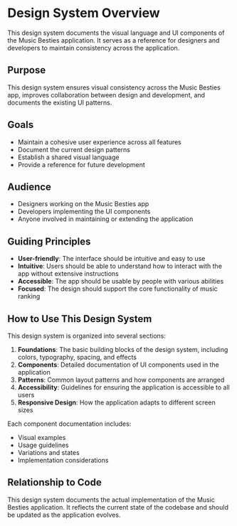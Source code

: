 # Design System Overview

This design system documents the visual language and UI components of the Music Besties application. It serves as a reference for designers and developers to maintain consistency across the application.

## Purpose

This design system ensures visual consistency across the Music Besties app, improves collaboration between design and development, and documents the existing UI patterns.

## Goals

* Maintain a cohesive user experience across all features
* Document the current design patterns
* Establish a shared visual language
* Provide a reference for future development

## Audience

* Designers working on the Music Besties app
* Developers implementing the UI components
* Anyone involved in maintaining or extending the application

## Guiding Principles

* **User-friendly**: The interface should be intuitive and easy to use
* **Intuitive**: Users should be able to understand how to interact with the app without extensive instructions
* **Accessible**: The app should be usable by people with various abilities
* **Focused**: The design should support the core functionality of music ranking

## How to Use This Design System

This design system is organized into several sections:

1. **Foundations**: The basic building blocks of the design system, including colors, typography, spacing, and effects
2. **Components**: Detailed documentation of UI components used in the application
3. **Patterns**: Common layout patterns and how components are arranged
4. **Accessibility**: Guidelines for ensuring the application is accessible to all users
5. **Responsive Design**: How the application adapts to different screen sizes

Each component documentation includes:
- Visual examples
- Usage guidelines
- Variations and states
- Implementation considerations

## Relationship to Code

This design system documents the actual implementation of the Music Besties application. It reflects the current state of the codebase and should be updated as the application evolves.
